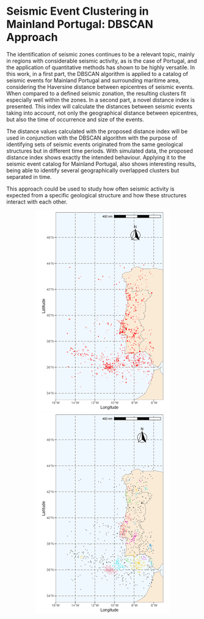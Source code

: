 # Seismic Event Clustering in Mainland Portugal: DBSCAN Approach

The identification of seismic zones continues to be a relevant topic, mainly in regions with considerable seismic activity, as is the case of Portugal, and the application of quantitative methods has shown to be highly versatile. In this work, in a first part, the DBSCAN algorithm is applied to a catalog of seismic events for Mainland Portugal and surrounding maritime area, considering the Haversine distance between epicentres of seismic events. When compared to a defined seismic zonation, the resulting clusters fit especially well within the zones. In a second part, a novel distance index is presented. This index will calculate the distances between seismic events taking into account, not only the geographical distance between epicentres, but also the time of occurrence and size of the events. 

The distance values calculated with the proposed distance index will be used in conjunction with the DBSCAN algorithm with the purpose of identifying sets of seismic events originated from the same geological structures but in different time periods. With simulated data, the proposed distance index shows exactly the intended behaviour. Applying it to the seismic event catalog for Mainland Portugal, also shows interesting results, being able to identify several geographically overlapped clusters but separated in time. 

This approach could be used to study how often seismic activity is expected from a specific geological structure and how these structures interact with each other.

<p align="center">
  <img src= "https://github.com/andrebrito0/dbscan_seismic_data/blob/main/map.png" width="350" alt = "Geogrphical representation of earthquakes based on their magnitude.">
  <img src= "https://github.com/andrebrito0/dbscan_seismic_data/blob/main/mapST.png" width="350" alt= "Geogrphical representation of seismic clusters.">
</p>
